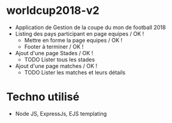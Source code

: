 ﻿# worldcup2018-v2

- Application de Gestion de la coupe du mon de football 2018
- Listing des pays participant en page equipes / OK !
    - Mettre en forme la page equipes / OK !
    - Footer à terminer / OK !
- Ajout d'une page Stades / OK !
    - TODO Lister tous les stades
- Ajout d'une page matches / OK !
    - TODO Lister les matches et leurs détails

# Techno utilisé

- Node JS, ExpressJs, EJS templating
